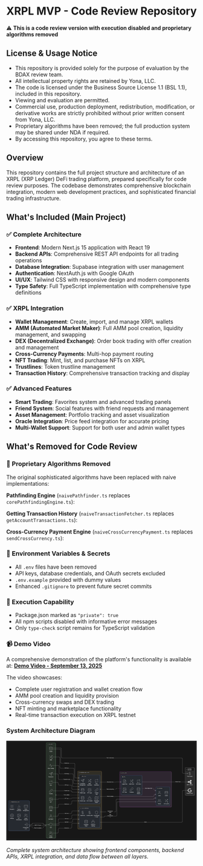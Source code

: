 # XRPL MVP - Code Review Repository

⚠️ **This is a code review version with execution disabled and proprietary algorithms removed**

## License & Usage Notice

- This repository is provided solely for the purpose of evaluation by the BDAX review team.
- All intellectual property rights are retained by Yona, LLC.
- The code is licensed under the Business Source License 1.1 (BSL 1.1), included in this repository.
- Viewing and evaluation are permitted.
- Commercial use, production deployment, redistribution, modification, or derivative works are strictly prohibited without prior written consent from Yona, LLC.
- Proprietary algorithms have been removed; the full production system may be shared under NDA if required.
- By accessing this repository, you agree to these terms.

## Overview

This repository contains the full project structure and architecture of an XRPL (XRP Ledger) DeFi trading platform, prepared specifically for code review purposes. The codebase demonstrates comprehensive blockchain integration, modern web development practices, and sophisticated financial trading infrastructure.

## What's Included (Main Project)

### ✅ Complete Architecture
- **Frontend**: Modern Next.js 15 application with React 19
- **Backend APIs**: Comprehensive REST API endpoints for all trading operations
- **Database Integration**: Supabase integration with user management
- **Authentication**: NextAuth.js with Google OAuth
- **UI/UX**: Tailwind CSS with responsive design and modern components
- **Type Safety**: Full TypeScript implementation with comprehensive type definitions

### ✅ XRPL Integration
- **Wallet Management**: Create, import, and manage XRPL wallets
- **AMM (Automated Market Maker)**: Full AMM pool creation, liquidity management, and swapping
- **DEX (Decentralized Exchange)**: Order book trading with offer creation and management
- **Cross-Currency Payments**: Multi-hop payment routing
- **NFT Trading**: Mint, list, and purchase NFTs on XRPL
- **Trustlines**: Token trustline management
- **Transaction History**: Comprehensive transaction tracking and display

### ✅ Advanced Features
- **Smart Trading**: Favorites system and advanced trading panels
- **Friend System**: Social features with friend requests and management
- **Asset Management**: Portfolio tracking and asset visualization
- **Oracle Integration**: Price feed integration for accurate pricing
- **Multi-Wallet Support**: Support for both user and admin wallet types

## What's Removed for Code Review

### 🚫 Proprietary Algorithms Removed
The original sophisticated algorithms have been replaced with naive implementations:

**Pathfinding Engine** (`naivePathfinder.ts` replaces `corePathfindingEngine.ts`):

**Getting Transaction History** (`naiveTransactionFetcher.ts` replaces `getAccountTransactions.ts`):

**Cross-Currency Payment Engine** (`naiveCrossCurrencyPayment.ts` replaces `sendCrossCurrency.ts`):

### 🚫 Environment Variables & Secrets
- All `.env` files have been removed
- API keys, database credentials, and OAuth secrets excluded
- `.env.example` provided with dummy values
- Enhanced `.gitignore` to prevent future secret commits

### 🚫 Execution Capability
- Package.json marked as `"private": true`
- All npm scripts disabled with informative error messages
- Only `type-check` script remains for TypeScript validation


### 📹 Demo Video
A comprehensive demonstration of the platform's functionality is available at:
**[Demo Video - September 13, 2025](https://demo-link-placeholder.com)**

The video showcases:
- Complete user registration and wallet creation flow
- AMM pool creation and liquidity provision
- Cross-currency swaps and DEX trading
- NFT minting and marketplace functionality
- Real-time transaction execution on XRPL testnet


### System Architecture Diagram

![XRPL MVP System Architecture](./YONA_MVP_arch.png)

*Complete system architecture showing frontend components, backend APIs, XRPL integration, and data flow between all layers.*
